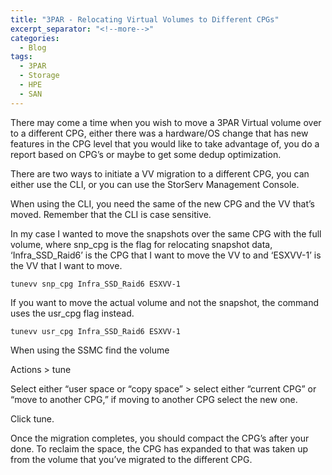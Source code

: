 ```yaml
---
title: "3PAR - Relocating Virtual Volumes to Different CPGs"
excerpt_separator: "<!--more-->"
categories:
  - Blog
tags:
  - 3PAR
  - Storage
  - HPE
  - SAN
---
```


There may come a time when you wish to move a 3PAR Virtual volume over to a different CPG, either there was a hardware/OS change that has new features in the CPG level that you would like to take advantage of, you do a report based on CPG’s or maybe to get some dedup optimization.

There are two ways to initiate a VV migration to a different CPG, you can either use the CLI, or you can use the StorServ Management Console.


When using the CLI, you need the same of the new CPG and the VV that’s moved. Remember that the CLI is case sensitive.

In my case I wanted to move the snapshots over the same CPG with the full volume, where snp_cpg is the flag for relocating snapshot data, ‘Infra_SSD_Raid6’ is the CPG that I want to move the VV to and ‘ESXVV-1’ is the VV that I want to move.

```
tunevv snp_cpg Infra_SSD_Raid6 ESXVV-1
```

If you want to move the actual volume and not the snapshot, the command uses the usr_cpg flag instead.

```
tunevv usr_cpg Infra_SSD_Raid6 ESXVV-1
```

When using the SSMC find the volume

Actions > tune

Select either “user space or “copy space” > select either “current CPG” or “move to another CPG,” if moving to another CPG select the new one.

Click tune.

Once the migration completes, you should compact the CPG’s after your done. To reclaim the space, the CPG has expanded to that was taken up from the volume that you’ve migrated to the different CPG.
